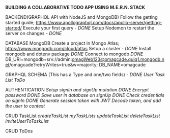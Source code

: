 **BUILDING A COLLABORATIVE TODO APP USING M.E.R.N. STACK**

BACKEND(GRAPHQL API with NodeJS and MongoDB)
Follow the getting started guide; https://www.apollographql.com/docs/apollo-server/getting-started/
Execute your first query - _DONE_
Setup Nodemon to restart the server on changes - _DONE_

DATABASE MongoDB
Create a project in Mongo Atlas; https://www.mongodb.com/cloud/atlas
Setup a cluster - _DONE_
Install mongodb and dotenv package _DONE_
Connect to mongodb _DONE_
DB_URI=mongodb+srv://admin:omagWeb123@omagcade.quiq1.mongodb.net/omagcade?retryWrites=true&w=majority;
DB_NAME=omagcade

GRAPHQL SCHEMA (This has a Type and one/two fields) - _DONE_
_User_
_Task List_
_ToDo_

AUTHENTICATION
_Setup signIn and signUp mutation_ _DONE_
_Encrypt password_ _DONE_
_Save user in database on signUp_ _DONE_
_Check credentials on signIn_ _DONE_
_Generate session token with JWT_
_Decode token, and add the user to context_

CRUD TaskList
_createTaskList_
_myTaskLists_
_updateTaskList_
_deleteTaskList_
_inviteUserToTaskList_

CRUD ToDos
